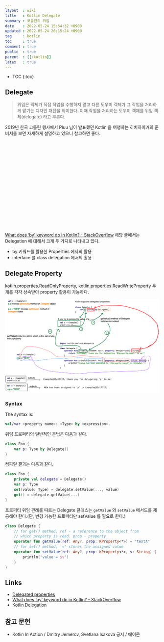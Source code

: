 ```yaml
---
layout  : wiki
title   : Kotlin Delegate
summary : 코틀린의 위임
date    : 2022-05-24 15:54:32 +0900
updated : 2022-05-24 20:15:24 +0900
tag     : kotlin
toc     : true
comment : true
public  : true
parent  : [[/kotlin]]
latex   : true
---
```

* TOC
{:toc}

## Delegate

> 위임은 객체가 직접 작업을 수행하지 않고 다른 도우미 객체가 그 작업을 처리하게 맡기는 디자인 패턴을 의미한다. 이때 작업을 처리하는 도우미 객체를 위임 객체(delegate) 라고 부른다.

2019년 한국 코틀린 행사에서 Pluu 님이 발표했던 Kotlin 을 여행하는 히치하이커의 준비서를 보면 자세하게 설명하고 있으니 참고하면 좋다.

<div class="deck-embed js-deck-embed" style="aspect-ratio:1024/575;" data-ratio="1.77777777777778" data-state="processed">
    <div class="speakerdeck-embed" data-title="false" data-skip-resize="true" data-id="fcd3b563bce247fe86f66b8d29d08324" data-name="Kotlin을 여행하는 히치하이커의 준비서" data-ratio="1.77777777777778" data-host="speakerdeck.com"></div>
</div>

[What does ‘by’ keyword do in Kotlin? - StackOverflow](https://stackoverflow.com/questions/38250022/what-does-by-keyword-do-in-kotlin) 해당 글에서는
Delegation 에 대해서 크게 두 가지로 나타내고 있다.

- by 키워드를 활용한 Properties 에서의 활용
- interface 를 class delegation 에서의 활용

## Delegate Property

kotlin.properties.ReadOnlyProperty, kotlin.properties.ReadWriteProperty 두 개를 각각 상속받아 property 활용이 가능하다.

![]( /resource/wiki/kotlin-delegate/delgate.png)

### Syntax

The syntax is:

```kotlin
val/var <property name>: <Type> by <expression>. 
```

위임 프로퍼티의 일반적인 문법은 다음과 같다.

```kotlin
class Foo {
    var p: Type by Delegate()
}
```

컴파일 결과는 다음과 같다.

```kotlin
class Foo {
    private val delegate = Delegate()
    var p: Type
    set(value: Type) = delegate.setValue(..., value)
    get() = delegate.getValue(...)
}
```

프로퍼티 위임 관례를 따르는 Delegate 클래스는 `getValue` 와 `setValue` 메서드를 제공해야 한다.(단, 변경 가능한 프로퍼티만 setValue 를 필요로 한다.)

```kotlin
class Delegate {
    // for get() method, ref - a reference to the object from 
    // which property is read. prop - property
    operator fun getValue(ref: Any?, prop: KProperty<*>) = "textA"
    // for set() method, 'v' stores the assigned value
    operator fun setValue(ref: Any?, prop: KProperty<*>, v: String) {
        println("value = $v")
    }
}
```

## Links

- [Delegated properties](https://kotlinlang.org/docs/delegated-properties.html)
- [What does ‘by’ keyword do in Kotlin? - StackOverflow](https://stackoverflow.com/questions/38250022/what-does-by-keyword-do-in-kotlin)
- [Kotlin Delegation](https://thdev.tech/kotlin/2020/11/27/kotlin_delegation/)

## 참고 문헌

- Kotlin In Action / Dmitry Jemerov, Svetlana Isakova 공저 / 에이콘